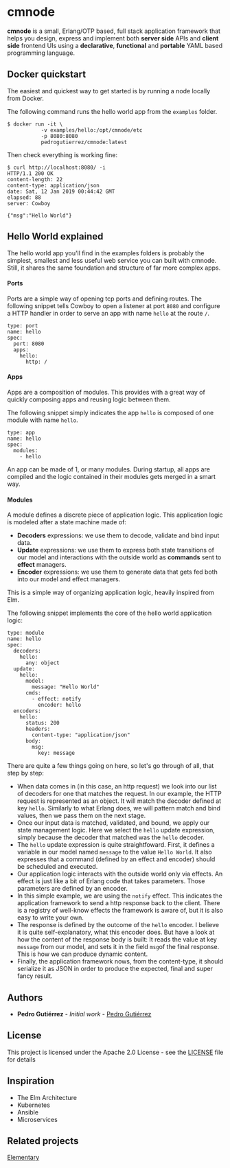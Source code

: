 # cmnode

**cmnode** is a small, Erlang/OTP based, full stack application framework that helps you design, express and implement both **server side** APIs and **client side** frontend UIs using a **declarative**, **functional** and **portable** YAML based programming language.



## Docker quickstart

The easiest and quickest way to get started is by running a node locally from Docker. 

The following command runs the hello world app from the ``examples`` folder. 

```
$ docker run -it \
       	   -v examples/hello:/opt/cmnode/etc
       	   -p 8080:8080
       	   pedrogutierrez/cmnode:latest
```

Then check everything is working fine:

```
$ curl http://localhost:8080/ -i
HTTP/1.1 200 OK
content-length: 22
content-type: application/json
date: Sat, 12 Jan 2019 00:44:42 GMT
elapsed: 88
server: Cowboy

{"msg":"Hello World"}
```



## Hello World explained

The hello world app you'll find in the examples folders is probably the simplest, smallest and less useful web service you can built with cmnode. Still, it shares the same foundation and structure of far more complex apps.

#### Ports

Ports are a simple way of opening tcp ports and defining routes. The following snippet tells Cowboy to open a listener at port `8080` and configure a HTTP handler in order to serve an app with name ``hello`` at the route  `/`.

```
type: port
name: hello
spec:
  port: 8080
  apps:
    hello:
	  http: /
```

#### Apps

Apps are a composition of modules. This provides with a great way of quickly composing apps and reusing logic between them. 

The following snippet simply indicates the app ```hello``` is composed of one module with name ```hello```. 

```
type: app
name: hello
spec:
  modules:
    - hello
```

An app can be made of 1, or many modules. During startup, all apps are compiled and the logic contained in their modules gets merged in a smart way.

#### Modules

A module defines a discrete piece of application logic. This application logic is modeled after a state machine made of:

- **Decoders** expressions: we use them to decode, validate and bind input data.
- **Update** expressions: we use them to express both state transitions of our model and interactions with the outside world as **commands** sent to **effect** managers.
- **Encoder** expressions: we use them to generate data that gets fed both into our model and effect managers.

This is a simple way of organizing application logic, heavily inspired from Elm.

The following snippet implements the core of the hello world application logic:

```
type: module
name: hello
spec:
  decoders:
    hello:
      any: object
  update:
    hello:
      model:
        message: "Hello World"
      cmds:
        - effect: notify
          encoder: hello
  encoders:
    hello:
      status: 200
      headers:
        content-type: "application/json"
      body:
        msg:
          key: message
```

There are quite a few things going on here, so let's go through of all, that step by step:

- When data comes in (in this case, an http request) we look into our list of decoders for one that matches the request. In our example, the HTTP request is represented as an object. It will match the decoder defined at key ```hello```. Similarly to what Erlang does, we will pattern match and bind values, then we pass them on the next stage.
- Once our input data is matched, validated, and bound, we apply our state management logic. Here we select the ```hello``` update expression, simply because the decoder that matched was the ```hello``` decoder. 
- The ```hello``` update expression is quite straightfoward. First, it defines a variable in our model named ```message``` to the value ```Hello World```. It also expresses that a command (defined by an effect and encoder) should be scheduled and executed.
- Our application logic interacts with the outside world only via effects. An effect is just like a bit of Erlang code that takes parameters. Those parameters are defined by an encoder.
- In this simple example, we are using the ```notify``` effect.  This indicates the application framework to send a http response back to the client. There is a registry of well-know effects the framework is aware of, but it is also easy to write your own.
- The response is defined by the outcome of the ``hello`` encoder. I believe it is quite self-explanatory, what this encoder does. But have a look at how the content of the response body is built: It reads the value at key `message` from our model, and sets it in the field ``msg``of the final response. This is how we can produce dynamic content.
- Finally, the application framework nows, from the content-type, it should serialize it as JSON in order to produce the expected, final and super fancy result.

## Authors

* **Pedro Gutiérrez** - *Initial work* - [Pedro Gutiérrez](https://github.com/pedro-gutierrez)

## License

This project is licensed under the Apache 2.0 License - see the [LICENSE](LICENSE) file for details

## Inspiration

* The Elm Architecture
* Kubernetes
* Ansible
* Microservices


## Related projects

[Elementary](https://github.com/pedro-gutierrez/elementary)

